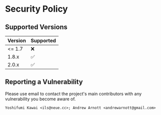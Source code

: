 # Security Policy

## Supported Versions

| Version | Supported          |
| ------- | ------------------ |
| <= 1.7  | :x:                |
| 1.8.x   | :white_check_mark: |
| 2.0.x   | :white_check_mark: |

## Reporting a Vulnerability

Please use email to contact the project's main contributors with any vulnerability you become aware of.

    Yoshifumi Kawai <ils@neue.cc>; Andrew Arnott <andrewarnott@gmail.com>
